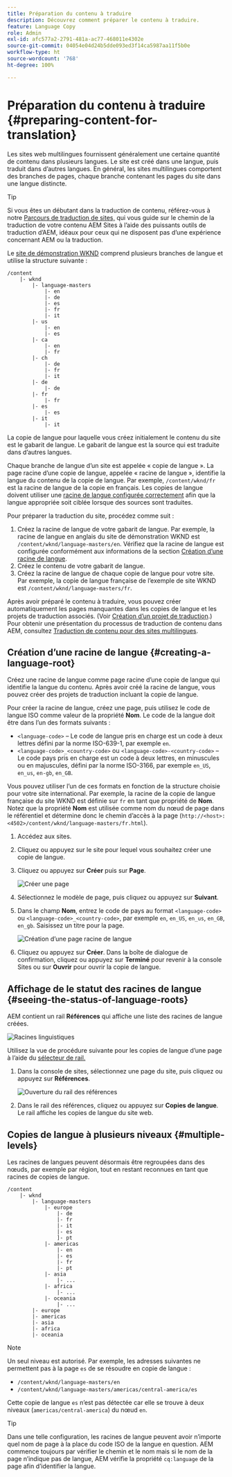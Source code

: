 ```yaml
---
title: Préparation du contenu à traduire
description: Découvrez comment préparer le contenu à traduire.
feature: Language Copy
role: Admin
exl-id: afc577a2-2791-481a-ac77-468011e4302e
source-git-commit: 04054e04d24b5dde093ed3f14ca5987aa11f5b0e
workflow-type: ht
source-wordcount: '768'
ht-degree: 100%

---
```


# Préparation du contenu à traduire {#preparing-content-for-translation}

Les sites web multilingues fournissent généralement une certaine quantité de contenu dans plusieurs langues. Le site est créé dans une langue, puis traduit dans d’autres langues. En général, les sites multilingues comportent des branches de pages, chaque branche contenant les pages du site dans une langue distincte.

>[!TIP]
>
>Si vous êtes un débutant dans la traduction de contenu, référez-vous à notre [Parcours de traduction de sites,](/help/journey-sites/translation/overview.md) qui vous guide sur le chemin de la traduction de votre contenu AEM Sites à l’aide des puissants outils de traduction d’AEM, idéaux pour ceux qui ne disposent pas d’une expérience concernant AEM ou la traduction.

Le [site de démonstration WKND](/help/implementing/developing/introduction/develop-wknd-tutorial.md) comprend plusieurs branches de langue et utilise la structure suivante :

```text
/content
    |- wknd
        |- language-masters
            |- en
            |- de
            |- es
            |- fr
            |- it
        |- us
            |- en
            |- es
        |- ca
            |- en
            |- fr
        |- ch
            |- de
            |- fr
            |- it
        |- de
            |- de
        |- fr
            |- fr
        |- es
            |- es
        |- it
            |- it
```

La copie de langue pour laquelle vous créez initialement le contenu du site est le gabarit de langue. Le gabarit de langue est la source qui est traduite dans d’autres langues.

Chaque branche de langue d’un site est appelée « copie de langue ». La page racine d’une copie de langue, appelée « racine de langue », identifie la langue du contenu de la copie de langue. Par exemple, `/content/wknd/fr` est la racine de langue de la copie en français. Les copies de langue doivent utiliser une [racine de langue configurée correctement](preparation.md#creating-a-language-root) afin que la langue appropriée soit ciblée lorsque des sources sont traduites.

Pour préparer la traduction du site, procédez comme suit :

1. Créez la racine de langue de votre gabarit de langue. Par exemple, la racine de langue en anglais du site de démonstration WKND est `/content/wknd/language-masters/en`. Vérifiez que la racine de langue est configurée conformément aux informations de la section [Création d’une racine de langue](preparation.md#creating-a-language-root).
1. Créez le contenu de votre gabarit de langue.
1. Créez la racine de langue de chaque copie de langue pour votre site. Par exemple, la copie de langue française de l’exemple de site WKND est `/content/wknd/language-masters/fr`.

Après avoir préparé le contenu à traduire, vous pouvez créer automatiquement les pages manquantes dans les copies de langue et les projets de traduction associés. (Voir [Création d’un projet de traduction](managing-projects.md).) Pour obtenir une présentation du processus de traduction de contenu dans AEM, consultez [Traduction de contenu pour des sites multilingues](overview.md).

## Création d’une racine de langue {#creating-a-language-root}

Créez une racine de langue comme page racine d’une copie de langue qui identifie la langue du contenu. Après avoir créé la racine de langue, vous pouvez créer des projets de traduction incluant la copie de langue.

Pour créer la racine de langue, créez une page, puis utilisez le code de langue ISO comme valeur de la propriété **Nom**. Le code de la langue doit être dans l’un des formats suivants :

* `<language-code>` – Le code de langue pris en charge est un code à deux lettres défini par la norme ISO-639-1, par exemple `en`.
* `<language-code>_<country-code>` ou `<language-code>-<country-code>` – Le code pays pris en charge est un code à deux lettres, en minuscules ou en majuscules, défini par la norme ISO-3166, par exemple `en_US`, `en_us`, `en-gb`, `en_GB`.

Vous pouvez utiliser l’un de ces formats en fonction de la structure choisie pour votre site international. Par exemple, la racine de la copie de langue française du site WKND est définie sur `fr` en tant que propriété de **Nom**. Notez que la propriété **Nom** est utilisée comme nom du nœud de page dans le référentiel et détermine donc le chemin d’accès à la page (`http://<host>:<4502>/content/wknd/language-masters/fr.html`).

1. Accédez aux sites.
1. Cliquez ou appuyez sur le site pour lequel vous souhaitez créer une copie de langue.
1. Cliquez ou appuyez sur **Créer** puis sur **Page**.

   ![Créer une page](../assets/create-page.png)

1. Sélectionnez le modèle de page, puis cliquez ou appuyez sur **Suivant**.
1. Dans le champ **Nom**, entrez le code de pays au format `<language-code>` ou `<language-code>_<country-code>`, par exemple `en`, `en_US`, `en_us`, `en_GB`, `en_gb`. Saisissez un titre pour la page.

   ![Création d’une page racine de langue](../assets/create-language-root.png)

1. Cliquez ou appuyez sur **Créer**. Dans la boîte de dialogue de confirmation, cliquez ou appuyez sur **Terminé** pour revenir à la console Sites ou sur **Ouvrir** pour ouvrir la copie de langue.

## Affichage de le statut des racines de langue {#seeing-the-status-of-language-roots}

AEM contient un rail **Références** qui affiche une liste des racines de langue créées.

![Racines linguistiques](../assets/language-roots.png)

Utilisez la vue de procédure suivante pour les copies de langue d’une page à l’aide du [sélecteur de rail.](/help/sites-cloud/authoring/getting-started/basic-handling.md#rail-selector)

1. Dans la console de sites, sélectionnez une page du site, puis cliquez ou appuyez sur **Références**.

   ![Ouverture du rail des références](../assets/opening-references-rail.png)

1. Dans le rail des références, cliquez ou appuyez sur **Copies de langue**. Le rail affiche les copies de langue du site web.

## Copies de langue à plusieurs niveaux {#multiple-levels}

Les racines de langues peuvent désormais être regroupées dans des nœuds, par exemple par région, tout en restant reconnues en tant que racines de copies de langue.

```text
/content
    |- wknd
        |- language-masters
            |- europe
                |- de
                |- fr
                |- it
                |- es
                ]- pt
            |- americas
                |- en
                |- es
                |- fr
                |- pt
            |- asia
                |- ...
            |- africa
                |- ...
            |- oceania
                |- ...
        |- europe
        |- americas
        |- asia
        |- africa
        |- oceania            
```

>[!NOTE]
>
>Un seul niveau est autorisé. Par exemple, les adresses suivantes ne permettent pas à la page `es` de se résoudre en copie de langue :
>
>* `/content/wknd/language-masters/en`
>* `/content/wknd/language-masters/americas/central-america/es`
>
> Cette copie de langue `es` n’est pas détectée car elle se trouve à deux niveaux (`americas/central-america`) du nœud `en`.

>[!TIP]
>
>Dans une telle configuration, les racines de langue peuvent avoir n’importe quel nom de page à la place du code ISO de la langue en question. AEM commence toujours par vérifier le chemin et le nom mais si le nom de la page n’indique pas de langue, AEM vérifie la propriété `cq:language` de la page afin d’identifier la langue.

